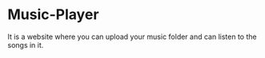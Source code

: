 # Music-Player

It is a website where you can upload your music folder and can listen to the songs in it.
